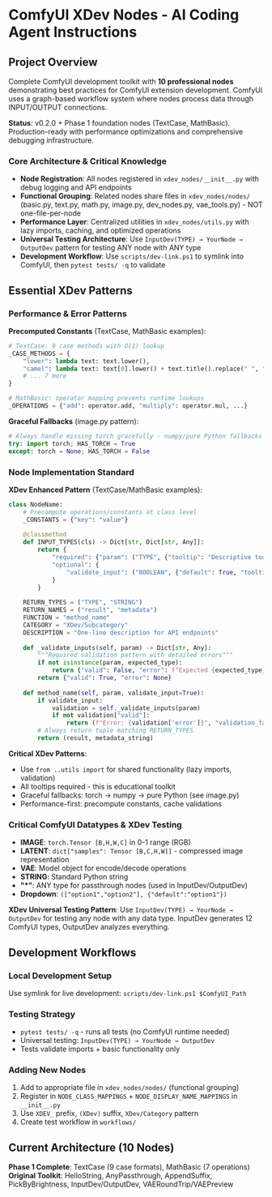 # ComfyUI XDev Nodes - AI Coding Agent Instructions

## Project Overview

Complete ComfyUI development toolkit with **10 professional nodes** demonstrating best practices for ComfyUI extension development. ComfyUI uses a graph-based workflow system where nodes process data through INPUT/OUTPUT connections.

**Status**: v0.2.0 + Phase 1 foundation nodes (TextCase, MathBasic). Production-ready with performance optimizations and comprehensive debugging infrastructure.

### Core Architecture & Critical Knowledge

- **Node Registration**: All nodes registered in `xdev_nodes/__init__.py` with debug logging and API endpoints
- **Functional Grouping**: Related nodes share files in `xdev_nodes/nodes/` (basic.py, text.py, math.py, image.py, dev_nodes.py, vae_tools.py) - NOT one-file-per-node
- **Performance Layer**: Centralized utilities in `xdev_nodes/utils.py` with lazy imports, caching, and optimized operations
- **Universal Testing Architecture**: Use `InputDev(TYPE) → YourNode → OutputDev` pattern for testing ANY node with ANY type
- **Development Workflow**: Use `scripts/dev-link.ps1` to symlink into ComfyUI, then `pytest tests/ -q` to validate

## Essential XDev Patterns

### Performance & Error Patterns
**Precomputed Constants** (TextCase, MathBasic examples):
```python
# TextCase: 9 case methods with O(1) lookup
_CASE_METHODS = {
    "lower": lambda text: text.lower(),
    "camel": lambda text: text[0].lower() + text.title().replace(" ", "")[1:] if text else "",
    # ... 7 more
}

# MathBasic: operator mapping prevents runtime lookups
_OPERATIONS = {"add": operator.add, "multiply": operator.mul, ...}
```

**Graceful Fallbacks** (image.py pattern):
```python
# Always handle missing torch gracefully - numpy/pure Python fallbacks
try: import torch; HAS_TORCH = True
except: torch = None; HAS_TORCH = False
```

### Node Implementation Standard

**XDev Enhanced Pattern** (TextCase/MathBasic examples):
```python
class NodeName:
    # Precompute operations/constants at class level
    _CONSTANTS = {"key": "value"}
    
    @classmethod
    def INPUT_TYPES(cls) -> Dict[str, Dict[str, Any]]:
        return {
            "required": {"param": ("TYPE", {"tooltip": "Descriptive tooltip"})},
            "optional": {
                "validate_input": ("BOOLEAN", {"default": True, "tooltip": "Enable validation"})
            }
        }
    
    RETURN_TYPES = ("TYPE", "STRING")
    RETURN_NAMES = ("result", "metadata") 
    FUNCTION = "method_name"
    CATEGORY = "XDev/Subcategory"
    DESCRIPTION = "One-line description for API endpoints"
    
    def _validate_inputs(self, param) -> Dict[str, Any]:
        """Required validation pattern with detailed errors"""
        if not isinstance(param, expected_type):
            return {"valid": False, "error": f"Expected {expected_type}, got {type(param).__name__}"}
        return {"valid": True, "error": None}
    
    def method_name(self, param, validate_input=True):
        if validate_input:
            validation = self._validate_inputs(param)
            if not validation["valid"]: 
                return (f"Error: {validation['error']}", "validation_failed")
        # Always return tuple matching RETURN_TYPES
        return (result, metadata_string)
```

**Critical XDev Patterns**:
- Use `from ..utils import` for shared functionality (lazy imports, validation)
- All tooltips required - this is educational toolkit
- Graceful fallbacks: torch → numpy → pure Python (see image.py)
- Performance-first: precompute constants, cache validations

### Critical ComfyUI Datatypes & XDev Testing

- **IMAGE**: `torch.Tensor [B,H,W,C]` in 0-1 range (RGB)
- **LATENT**: `dict["samples": Tensor [B,C,H,W]]` - compressed image representation  
- **VAE**: Model object for encode/decode operations
- **STRING**: Standard Python string
- **"*"**: ANY type for passthrough nodes (used in InputDev/OutputDev)
- **Dropdown**: `(["option1","option2"], {"default":"option1"})`

**XDev Universal Testing Pattern**: Use `InputDev(TYPE) → YourNode → OutputDev` for testing any node with any data type. InputDev generates 12 ComfyUI types, OutputDev analyzes everything.

## Development Workflows

### Local Development Setup
Use symlink for live development: `scripts/dev-link.ps1 $ComfyUI_Path`

### Testing Strategy  
- `pytest tests/ -q` - runs all tests (no ComfyUI runtime needed)
- Universal testing: `InputDev(TYPE) → YourNode → OutputDev`
- Tests validate imports + basic functionality only

### Adding New Nodes
1. Add to appropriate file in `xdev_nodes/nodes/` (functional grouping)
2. Register in `NODE_CLASS_MAPPINGS` + `NODE_DISPLAY_NAME_MAPPINGS` in `__init__.py`
3. Use `XDEV_` prefix, `(XDev)` suffix, `XDev/Category` pattern
4. Create test workflow in `workflows/`

## Current Architecture (10 Nodes)

**Phase 1 Complete**: TextCase (9 case formats), MathBasic (7 operations)
**Original Toolkit**: HelloString, AnyPassthrough, AppendSuffix, PickByBrightness, InputDev/OutputDev, VAERoundTrip/VAEPreview
